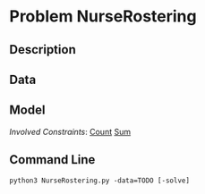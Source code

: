 # Problem NurseRostering

## Description



## Data



## Model

*Involved Constraints*: [Count](https://pycsp.org/documentation/constraints/Count) [Sum](https://pycsp.org/documentation/constraints/Sum)


## Command Line

```shell
python3 NurseRostering.py -data=TODO [-solve]
```


